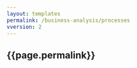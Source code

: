 ```yaml
---
layout: templates
permalink: /business-analysis/processes
vversion: 2
---
```



## {{page.permalink}} 